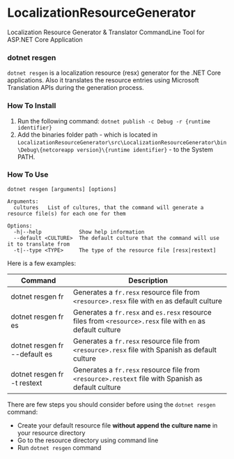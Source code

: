 # LocalizationResourceGenerator
Localization Resource Generator &amp; Translator CommandLine Tool for ASP.NET Core Application

### dotnet resgen

`dotnet resgen` is a localization resource (resx) generator for the .NET Core applications. Also it translates the resource entries using Microsoft Translation APIs during the generation process.

### How To Install

1. Run the following command: `dotnet publish -c Debug -r {runtime identifier}`
2. Add the binaries folder path - which is located in `LocalizationResourceGenerator\src\LocalizationResourceGenerator\bin\Debug\{netcoreapp version}\{runtime identifier}` - to the System PATH.

### How To Use

    dotnet resgen [arguments] [options]

    Arguments:
      cultures   List of cultures, that the command will generate a resource file(s) for each one for them

    Options:
      -h|--help            Show help information
      --default <CULTURE>  The default culture that the command will use it to translate from
      -t|--type <TYPE>     The type of the resource file [resx|restext]

Here is a few examples:

| Command                            | Description                                              |
| -----------------------------------| -------------------------------------------------------- |
| dotnet resgen fr                   | Generates a `fr.resx` resource file from `<resource>.resx` file with `en` as default culture |
| dotnet resgen fr es                | Generates a `fr.resx` and `es.resx` resource files from `<resource>.resx` file with `en` as default culture |
| dotnet resgen fr --default es      | Generates a `fr.resx` resource file from `<resource>.resx` file with Spanish as default culture |
| dotnet resgen fr -t restext        | Generates a `fr.resx` resource file from `<resource>.restext` file with Spanish as default culture |

There are few steps you should consider before using the `dotnet resgen` command:
- Create your default resource file **without append the culture name** in your resource directory
- Go to the resource directory using command line
- Run `dotnet resgen` command